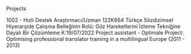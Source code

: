 Projects

1002 - Hızlı Destek Araştırmacı/Uzman 122K664 Türkçe Sözdizimsel Hiyerarşide Çalışma Belleğinin Rolü: Göz Hareketlerini İzleme Tekniğine Dayalı Bir Çözümleme K:19/07/2022
Project assistant - Optimale Project: Optimising professional translator training in a multilingual Europe (2011 - 2013)
